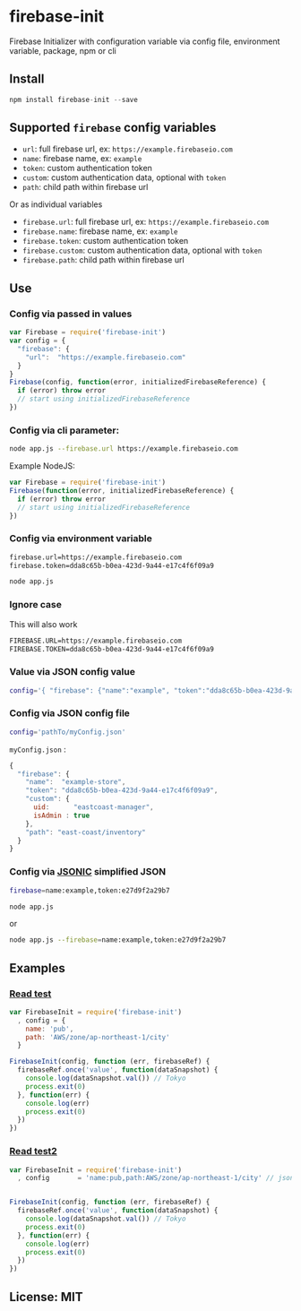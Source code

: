 # firebase-init

Firebase Initializer with configuration variable via config file, environment variable, package, npm or cli

## Install

```js
npm install firebase-init --save
```

## Supported ```firebase``` config variables

- ```url```: full firebase url, ex: ```https://example.firebaseio.com```
- ```name```: firebase name, ex: ```example```
- ```token```: custom authentication token
- ```custom```: custom authentication data, optional with ```token```
- ```path```: child path within firebase url

Or as individual variables

- ```firebase.url```: full firebase url, ex: ```https://example.firebaseio.com```
- ```firebase.name```: firebase name, ex: ```example```
- ```firebase.token```: custom authentication token
- ```firebase.custom```: custom authentication data, optional with ```token```
- ```firebase.path```: child path within firebase url

## Use

### Config via passed in values

```js
var Firebase = require('firebase-init')
var config = {
  "firebase": {
    "url":  "https://example.firebaseio.com"
  }
}
Firebase(config, function(error, initializedFirebaseReference) {
  if (error) throw error
  // start using initializedFirebaseReference
})
```


### Config via cli parameter:

```sh
node app.js --firebase.url https://example.firebaseio.com
```

Example NodeJS:

```js
var Firebase = require('firebase-init')
Firebase(function(error, initializedFirebaseReference) {
  if (error) throw error
  // start using initializedFirebaseReference
})
```


### Config via environment variable

```sh
firebase.url=https://example.firebaseio.com
firebase.token=dda8c65b-b0ea-423d-9a44-e17c4f6f09a9

node app.js
```

### Ignore case

This will also work

```sh
FIREBASE.URL=https://example.firebaseio.com
FIREBASE.TOKEN=dda8c65b-b0ea-423d-9a44-e17c4f6f09a9
```

### Value via JSON config value

```sh
config='{ "firebase": {"name":"example", "token":"dda8c65b-b0ea-423d-9a44-e17c4f6f09a9" }}'
```

### Config via JSON config file

```sh
config='pathTo/myConfig.json'
```

```myConfig.json``` :

```js
{
  "firebase": {
    "name":  "example-store",
    "token": "dda8c65b-b0ea-423d-9a44-e17c4f6f09a9",
    "custom": {
      uid:      "eastcoast-manager",
      isAdmin : true
    },
    "path": "east-coast/inventory"
  }
}
```

### Config via [JSONIC](http://github.com/rjrodger/jsonic) simplified JSON

```sh
firebase=name:example,token:e27d9f2a29b7

node app.js
```

or

```sh
node app.js --firebase=name:example,token:e27d9f2a29b7
```
<!-- EXAMPLES:BEGIN -->
## Examples

### [Read test](examples/read-test.js)

```js
var FirebaseInit = require('firebase-init')
  , config = {
    name: 'pub',
    path: 'AWS/zone/ap-northeast-1/city'
  }

FirebaseInit(config, function (err, firebaseRef) {
  firebaseRef.once('value', function(dataSnapshot) {
    console.log(dataSnapshot.val()) // Tokyo
    process.exit(0)
  }, function(err) {
    console.log(err)
    process.exit(0)
  })
})
```

### [Read test2](examples/read-test2.js)

```js
var FirebaseInit = require('firebase-init')
  , config       = 'name:pub,path:AWS/zone/ap-northeast-1/city' // jsonic


FirebaseInit(config, function (err, firebaseRef) {
  firebaseRef.once('value', function(dataSnapshot) {
    console.log(dataSnapshot.val()) // Tokyo
    process.exit(0)
  }, function(err) {
    console.log(err)
    process.exit(0)
  })
})
```
<!-- EXAMPLES:END -->
## License: MIT
